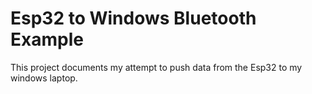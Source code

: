 # Esp32 to Windows Bluetooth Example

This project documents my attempt to push data from the Esp32 to my windows laptop.